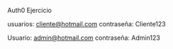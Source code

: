 Auth0 Ejercicio

usuarios: cliente@hotmail.com
contraseña: Cliente123

Usuario: admin@hotmail.com 
contraseña: Admin123
